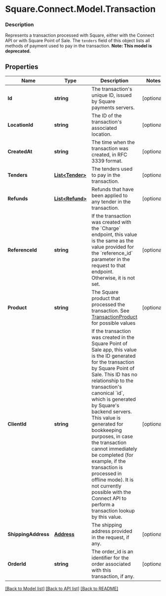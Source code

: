 # Square.Connect.Model.Transaction

### Description

Represents a transaction processed with Square, either with the Connect API or with Square Point of Sale.  The `tenders` field of this object lists all methods of payment used to pay in the transaction.
**Note: This model is deprecated.**

## Properties

Name | Type | Description | Notes
------------ | ------------- | ------------- | -------------
**Id** | **string** | The transaction&#39;s unique ID, issued by Square payments servers. | [optional] 
**LocationId** | **string** | The ID of the transaction&#39;s associated location. | [optional] 
**CreatedAt** | **string** | The time when the transaction was created, in RFC 3339 format. | [optional] 
**Tenders** | [**List&lt;Tender&gt;**](Tender.md) | The tenders used to pay in the transaction. | [optional] 
**Refunds** | [**List&lt;Refund&gt;**](Refund.md) | Refunds that have been applied to any tender in the transaction. | [optional] 
**ReferenceId** | **string** | If the transaction was created with the &#x60;Charge&#x60; endpoint, this value is the same as the value provided for the &#x60;reference_id&#x60; parameter in the request to that endpoint. Otherwise, it is not set. | [optional] 
**Product** | **string** | The Square product that processed the transaction. See [TransactionProduct](#type-transactionproduct) for possible values | [optional] 
**ClientId** | **string** | If the transaction was created in the Square Point of Sale app, this value is the ID generated for the transaction by Square Point of Sale.  This ID has no relationship to the transaction&#39;s canonical &#x60;id&#x60;, which is generated by Square&#39;s backend servers. This value is generated for bookkeeping purposes, in case the transaction cannot immediately be completed (for example, if the transaction is processed in offline mode).  It is not currently possible with the Connect API to perform a transaction lookup by this value. | [optional] 
**ShippingAddress** | [**Address**](Address.md) | The shipping address provided in the request, if any. | [optional] 
**OrderId** | **string** | The order_id is an identifier for the order associated with this transaction, if any. | [optional] 



[[Back to Model list]](../README.md#documentation-for-models) [[Back to API list]](../README.md#documentation-for-api-endpoints) [[Back to README]](../README.md)

